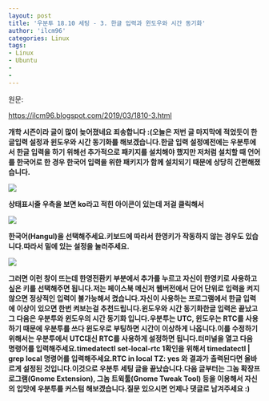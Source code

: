 ```yaml
---
layout: post
title: '우분투 18.10 세팅 - 3. 한글 입력과 윈도우와 시간 동기화'
author: 'ilcm96'
categories: Linux
tags:
- Linux
- Ubuntu
-
- 
---
```



<script> location.href='https://cafe.naver.com/develoid/855289' ; </script>

<p>원문: </p><a href="https://ilcm96.blogspot.com/2019/03/1810-3.html">https://ilcm96.blogspot.com/2019/03/1810-3.html</a><b><p><b><b><b>개학 시즌이라 글이 많이 늦어졌네요 죄송합니다 :(<b>오늘은 저번 글 마지막에 적었듯이 한글입력 설정과 윈도우와 시간 동기화를 해보겠습니다.한글 입력 설정예전에는 우분투에서 한글 입력을 하기 위해선 추가적으로 패키지를 설치해야 했지만 저처럼 설치할 때 언어를 한국어로 한 경우 한국어 입력을 위한 패키지가 함께 설치되기 때문에 상당히 간편해졌습니다.<b><b><b></p><img src="https://cafeptthumb-phinf.pstatic.net/MjAxOTAzMDFfNDgg/MDAxNTUxNDQ3ODAxMjc5.97KraB8k-X8KsGOzzk0Sh5tbVEufvV1pvAvXYIgxGpYg.5L7gpTPcIltHd8CjsXHnWkZ68dQVj3enyDah5CvWe88g.PNG.cube903/%EC%8A%A4%ED%81%AC%EB%A6%B0%EC%83%B7%2C_2019-03-01_16-12-18.png?type=w740"><b><p><b>상태표시줄 우측을 보면 ko라고 적힌 아이콘이 있는데 저걸 클릭해서<b><b><b></p><img src="https://cafeptthumb-phinf.pstatic.net/MjAxOTAzMDFfMjQ3/MDAxNTUxNDQ3ODAxMDE1.2DoXX-xcraBE3WPcU0yzB69dAv2omFjfltDP-RGpgMUg.AQghNsj3akSoU1joi8x5MA8l2-C5p1fI1AfmQUKELfgg.PNG.cube903/%EC%8A%A4%ED%81%AC%EB%A6%B0%EC%83%B7%2C_2019-03-01_16-18-01.png?type=w740"><b><p><b>한국어(Hangul)을 선택해주세요.<b>키보드에 따라서 한영키가 작동하지 않는 경우도 있습니다.<b>따라서 밑에 있는 설정을 눌러주세요.<b><b></p><img src="https://cafeptthumb-phinf.pstatic.net/MjAxOTAzMDFfNjkg/MDAxNTUxNDQ3ODAxNDcx.IbhQ8mYTbfctDyn9mEFc9e_8m0t4NKB6bsGajptnBC8g.GVTHnYnIVZIJhmgU9WxgbtCQ5955F6OHfb45fSF9u0Ug.PNG.cube903/%EC%8A%A4%ED%81%AC%EB%A6%B0%EC%83%B7%2C_2019-03-01_16-19-45.png?type=w740"><b><p><b>그러면 이런 창이 뜨는데 한영전환키 부분에서 추가를 누르고 자신이 한영키로 사용하고 싶은 키를 선택해주면 됩니다.<b><b>저는 페이스북 메신저 웹버전에서 단어 단위로 입력을 켜지 않으면 정상적인 입력이 불가능해서 켰습니다.자신이 사용하는 프로그램에서 한글 입력에 이상이 있으면 한번 켜보는걸 추천드립니다.<b>윈도우와 시간 동기화한글 입력은 끝났고 그 다음은 우분투와 윈도우의 시간 동기화 입니다.<b>우분투는 UTC, 윈도우는 RTC를 사용하기 때문에 우분투를 쓰다 윈도우로 부팅하면 시간이 이상하게 나옵니다.<b>이를 수정하기 위해서는 우분투에서 UTC대신 RTC를 사용하게 설정하면 됩니다.<b>터미널을 열고 다음 명령어를 입력해주세요.<b><b>timedatectl set-local-rtc 1<b><b>확인을 위해서 timedatectl | grep local 명령어를 입력해주세요.<b><b>RTC in local TZ: yes 와 결과가 출력된다면 올바르게 설정된 것입니다.<b><b><b><b><b>이것으로 우분투 세팅 글을 끝났습니다.<b>다음 글부터는 그놈 확장프로그램(Gnome Extension), 그놈 트윅툴(Gnome Tweak Tool) 등을 이용해서 자신의 입맛에 우분투를 커스텀 해보겠습니다.<b><b>질문 있으시면 언제나 댓글로 남겨주세요 :)</p>
